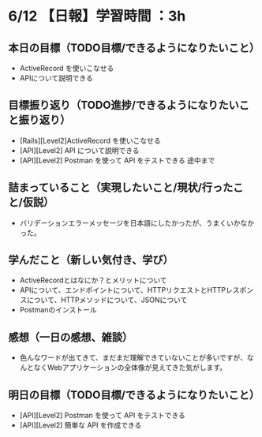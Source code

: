 # 6/12 【日報】学習時間 ：3h
## 本日の目標（TODO目標/できるようになりたいこと）
- ActiveRecord を使いこなせる
- APIについて説明できる
## 目標振り返り（TODO進捗/できるようになりたいこと振り返り）
- [Rails][Level2]ActiveRecord を使いこなせる
- [API][Level2] API について説明できる
- [API][Level2] Postman を使って API をテストできる 途中まで
## 詰まっていること（実現したいこと/現状/行ったこと/仮説）
- バリデーションエラーメッセージを日本語にしたかったが、うまくいかなかった。
## 学んだこと（新しい気付き、学び）
- ActiveRecordとはなにか？とメリットについて
- APIについて、エンドポイントについて、HTTPリクエストとHTTPレスポンスについて、HTTPメソッドについて、JSONについて
- Postmanのインストール
## 感想（一日の感想、雑談）
- 色んなワードが出てきて、まだまだ理解できていないことが多いですが、なんとなくWebアプリケーションの全体像が見えてきた気がします。
## 明日の目標（TODO目標/できるようになりたいこと）
- [API][Level2] Postman を使って API をテストできる
- [API][Level2] 簡単な API を作成できる
